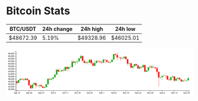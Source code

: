 # Bitcoin Stats

BTC/USDT|24h change|24h high|24h low|
|---|---|---|---|
|$48672.39|5.19%|$49328.96|$46025.01|

<img src="./chart.svg">
